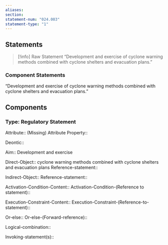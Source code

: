 ```yaml
---
aliases: 
section: 
statement-num: "024.003"
statement-type: "1"
---
```

## Statements 
> [!info] Raw Statement
> “Development and exercise of cyclone warning methods combined with cyclone shelters and evacuation plans.” 
> 

### Component Statements
“Development and exercise of cyclone warning methods combined with cyclone shelters and evacuation plans.” 
## Components
### Type: Regulatory Statement
Attribute:: (Missing)
	Attribute Property::

Deontic::

Aim:: Development and exercise

Direct-Object:: cyclone warning methods combined with cyclone shelters and evacuation plans
	Reference-statement::

Indirect-Object::
	Reference-statement::

Activation-Condition-Content::
	Activation-Condition-(Reference to statement)::

Execution-Constraint-Content::
	Execution-Constraint-(Reference-to-statement)::

Or-else::
	Or-else-(Forward-reference)::

Logical-combination::

Invoking-statement(s)::